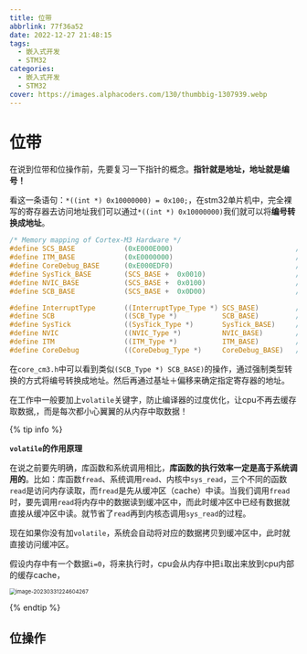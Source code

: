 ```yaml
---
title: 位带
abbrlink: 77f36a52
date: 2022-12-27 21:48:15
tags: 
  - 嵌入式开发
  - STM32
categories:
  - 嵌入式开发
  - STM32
cover: https://images.alphacoders.com/130/thumbbig-1307939.webp
---
```


# 位带

在说到位带和位操作前，先要复习一下指针的概念。**指针就是地址，地址就是编号！**

看这一条语句：`*((int *) 0x10000000) = 0x100;`，在stm32单片机中，完全裸写的寄存器去访问地址我们可以通过`*((int *) 0x10000000)`我们就可以将**编号转换成地址**。

```c
/* Memory mapping of Cortex-M3 Hardware */
#define SCS_BASE            (0xE000E000)                              /*!< System Control Space Base Address */
#define ITM_BASE            (0xE0000000)                              /*!< ITM Base Address                  */
#define CoreDebug_BASE      (0xE000EDF0)                              /*!< Core Debug Base Address           */
#define SysTick_BASE        (SCS_BASE +  0x0010)                      /*!< SysTick Base Address              */
#define NVIC_BASE           (SCS_BASE +  0x0100)                      /*!< NVIC Base Address                 */
#define SCB_BASE            (SCS_BASE +  0x0D00)                      /*!< System Control Block Base Address */

#define InterruptType       ((InterruptType_Type *) SCS_BASE)         /*!< Interrupt Type Register           */
#define SCB                 ((SCB_Type *)           SCB_BASE)         /*!< SCB configuration struct          */
#define SysTick             ((SysTick_Type *)       SysTick_BASE)     /*!< SysTick configuration struct      */
#define NVIC                ((NVIC_Type *)          NVIC_BASE)        /*!< NVIC configuration struct         */
#define ITM                 ((ITM_Type *)           ITM_BASE)         /*!< ITM configuration struct          */
#define CoreDebug           ((CoreDebug_Type *)     CoreDebug_BASE)   /*!< Core Debug configuration struct   */
```

在`core_cm3.h`中可以看到类似`(SCB_Type *) SCB_BASE)`的操作，通过强制类型转换的方式将编号转换成地址。然后再通过基址＋偏移来确定指定寄存器的地址。	

在工作中一般要加上`volatile`关键字，防止编译器的过度优化，让cpu不再去缓存取数据,，而是每次都小心翼翼的从内存中取数据！

{% tip info %}

**`volatile`的作用原理**

在说之前要先明确，库函数和系统调用相比，**库函数的执行效率一定是高于系统调用的**。比如：库函数`fread`、系统调用`read`、内核中`sys_read`，三个不同的函数`read`是访问内存读取，而`fread`是先从缓冲区（cache）中读。当我们调用`fread`时，要先调用`read`将内存中的数据读到缓冲区中，而此时缓冲区中已经有数据就直接从缓冲区中读。就节省了`read`再到内核态调用`sys_read`的过程。

现在如果你没有加`volatile`，系统会自动将对应的数据拷贝到缓冲区中，此时就直接访问缓冲区。

假设内存中有一个数据`i=0`，将来执行时，cpu会从内存中把`i`取出来放到cpu内部的缓存cache，

<img src="http://img.dpool.love/202312071114459.png" alt="image-20230331224604267" style="zoom:67%;" />

{% endtip %}

## 位操作

